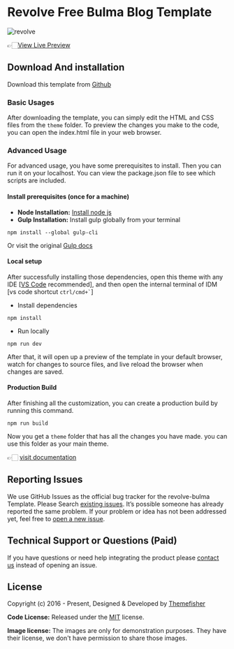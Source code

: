 # Revolve Free Bulma Blog Template

![revolve](https://demo.themefisher.com/thumbnails/revolve.png)

👉🏻[View Live Preview](https://demo.themefisher.com/revolve-bulma/)

<!-- download -->
## Download And installation

Download this template from [Github](https://github.com/themefisher/revolve-bulma/archive/main.zip)

<!-- installation -->
### Basic Usages

After downloading the template, you can simply edit the HTML and CSS files from the `theme` folder. To preview the changes you make to the code, you can open the index.html file in your web browser.

### Advanced Usage

For advanced usage, you have some prerequisites to install. Then you can run it on your localhost. You can view the package.json file to see which scripts are included.

#### Install prerequisites (once for a machine)

* **Node Installation:** [Install node js](https://nodejs.org/en/download/)
* **Gulp Installation:** Install gulp globally from your terminal

```
npm install --global gulp-cli
```

Or visit the original [Gulp docs](https://gulpjs.com/docs/en/getting-started/quick-start)

#### Local setup

After successfully installing those dependencies, open this theme with any IDE [[VS Code](https://code.visualstudio.com/) recommended], and then open the internal terminal of IDM [vs code shortcut <code>ctrl/cmd+\`</code>]

* Install dependencies

```
npm install
```

* Run locally

```
npm run dev
```

After that, it will open up a preview of the template in your default browser, watch for changes to source files, and live reload the browser when changes are saved.

#### Production Build

After finishing all the customization, you can create a production build by running this command.

```
npm run build
```

Now you get a `theme` folder that has all the changes you have made. you can use this folder as your main theme.

👉🏻 [visit documentation](https://docs.themefisher.com/revolve-bulma/)

<!-- reporting issue -->
## Reporting Issues

We use GitHub Issues as the official bug tracker for the revolve-bulma Template. Please Search [existing issues](https://github.com/themefisher/revolve-bulma/issues). It’s possible someone has already reported the same problem.
If your problem or idea has not been addressed yet, feel free to [open a new issue](https://github.com/themefisher/revolve-bulma/issues).

<!-- support -->
## Technical Support or Questions (Paid)

If you have questions or need help integrating the product please [contact us](mailto:mehedi@themefisher.com) instead of opening an issue.

<!-- licence -->
## License

Copyright (c) 2016 - Present, Designed & Developed by [Themefisher](https://themefisher.com)

**Code License:** Released under the [MIT](https://github.com/themefisher/revolve-bulma/blob/main/LICENSE) license.

**Image license:** The images are only for demonstration purposes. They have their license, we don't have permission to share those images.

